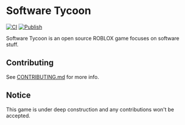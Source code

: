 # Software Tycoon

[![CI](https://github.com/memolemo-studios/SoftwareTycoon/actions/workflows/ci.yml/badge.svg)](https://github.com/memolemo-studios/SoftwareTycoon/actions/workflows/ci.yml)
[![Publish](https://github.com/memolemo-studios/SoftwareTycoon/actions/workflows/publish.yml/badge.svg)](https://github.com/memolemo-studios/SoftwareTycoon/actions/workflows/publish.yml)

Software Tycoon is an open source ROBLOX game focuses on software stuff.

## Contributing

See [CONTRIBUTING.md](CONTRIBUTING.md) for more info.

## Notice

This game is under deep construction and any contributions won't be accepted.
